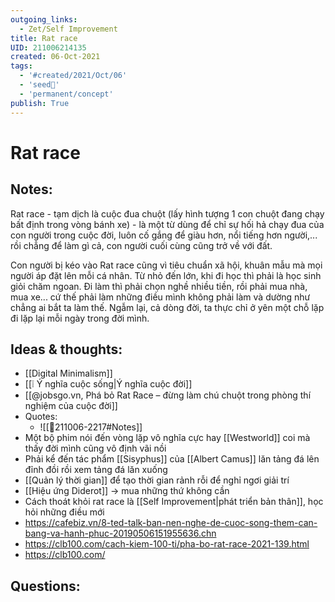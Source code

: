 ```yaml
---
outgoing_links:
  - Zet/Self Improvement
title: Rat race
UID: 211006214135
created: 06-Oct-2021
tags:
  - '#created/2021/Oct/06'
  - 'seed🥜'
  - 'permanent/concept'
publish: True
---
```

# Rat race

## Notes:
Rat race - tạm dịch là cuộc đua chuột (lấy hình tượng 1 con chuột đang chạy bất định trong vòng bánh xe) - là một từ dùng để chỉ sự hối hả chạy đua của con người trong cuộc đời, luôn cố gắng để giàu hơn, nổi tiếng hơn người,... rồi chẳng để làm gì cả, con người cuối cùng cũng trở về với đất.

Con người bị kéo vào Rat race cũng vì tiêu chuẩn xã hội, khuân mẫu mà mọi người áp đặt lên mỗi cá nhân. Từ nhỏ đến lớn, khi đi học thì phải là học sinh giỏi chăm ngoan. Đi làm thì phải chọn nghề nhiều tiền, rồi phải mua nhà, mua xe... cứ thế phải làm những điều mình không phải làm và dường như chẳng ai bắt ta làm thế. Ngẫm lại, cả dòng đời, ta thực chỉ ở yên một chỗ lặp đi lặp lại mỗi ngày trong đời mình.


## Ideas & thoughts:
- [[Digital Minimalism]]
- [[❕ Ý nghĩa cuộc sống|Ý nghĩa cuộc đời]]
- [[@jobsgo.vn, Phá bỏ Rat Race – đừng làm chú chuột trong phòng thí nghiệm của cuộc đời]]
- Quotes:
	- ![[💬211006-2217#Notes]]
- Một bộ phim nói đến vòng lặp vô nghĩa cực hay [[Westworld]] coi mà thấy đời mình cũng vô định vãi nồi
- Phải kể đến tác phẩm [[Sisyphus]] của [[Albert Camus]] lăn tảng đá lên đỉnh đồi rồi xem tảng đá lăn xuống
- [[Quản lý thời gian]] để tạo thời gian rảnh rỗi để nghỉ ngơi giải trí
- [[Hiệu ứng Diderot]] -> mua những thứ không cần
- Cách thoát khỏi rat race là [[Self Improvement|phát triển bản thân]], học hỏi những điều mới
- https://cafebiz.vn/8-ted-talk-ban-nen-nghe-de-cuoc-song-them-can-bang-va-hanh-phuc-20190506151955636.chn
- https://clb100.com/cach-kiem-100-ti/pha-bo-rat-race-2021-139.html
- https://clb100.com/
## Questions:

